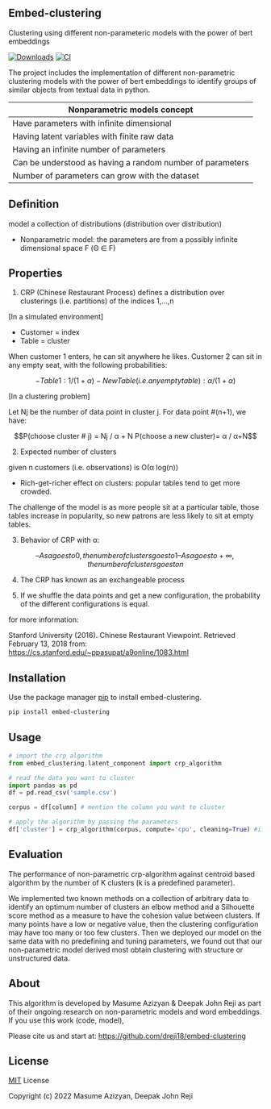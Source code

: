 ## Embed-clustering

Clustering using different non-parameteric models with the power of bert embeddings

[![Downloads](https://pepy.tech/badge/embed-clustering)](https://pepy.tech/project/embed-clustering)
<a href="https://pypi.org/project/embed-clustering/">
    <img alt="CI" src="https://img.shields.io/badge/pypi-v0.0.5-orange">
</a>

The project includes the implementation of different non-parametric clustering models with the power of bert embeddings to identify groups of similar objects from textual data in python.

| Nonparametric models concept |
|---|
| Have parameters with infinite dimensional | 
| Having latent variables with finite raw data | 
| Having an infinite number of parameters | 
| Can be understood as having a random number of parameters | 
| Number of parameters can grow with the dataset | 

## Definition
model a collection of distributions (distribution over distribution)

- Nonparametric model: the parameters are from a possibly infinite dimensional space F (Θ ∈ F)

## Properties
1. CRP (Chinese Restaurant Process) defines a distribution over clusterings (i.e. partitions) of the indices 1,…,n

[In a simulated environment]
- Customer = index
- Table = cluster

When customer 1 enters, he can sit anywhere he likes. Customer 2 can sit in any empty seat, with the following probabilities:
```math
- Table 1 : 1 / (1 + α)
- New Table (i.e. any empty table) : α / (1 + α)
```


[In a clustering problem]

Let Nj be the number of data point in cluster j. For data point #(n+1), we have: 

```math
P(choose cluster # j) = Nj / α + N

P(choose a new cluster)= α / α+N
```

2. Expected number of clusters 

given n customers (i.e. observations) is O(α log(n))
- Rich-get-richer effect on clusters: popular tables tend to get more crowded.

The challenge of the model is as more people sit at a particular table, those tables increase in popularity, so new patrons are less likely to sit at empty tables.

3. Behavior of CRP with α:
```math
– As α goes to 0, the number of clusters goes to 1
– As α goes to +∞, the number of clusters goes to n
```

4. The CRP has known as an exchangeable process

5. If we shuffle the data points and get a new configuration, the probability of the different configurations is equal.


for more information:

Stanford University (2016). Chinese Restaurant Viewpoint. Retrieved February 13, 2018 from: https://cs.stanford.edu/~ppasupat/a9online/1083.html


## Installation

Use the package manager [pip](https://pip.pypa.io/en/stable/) to install embed-clustering.

```bash
pip install embed-clustering
```

## Usage

```python
# import the crp algorithm
from embed_clustering.latent_component import crp_algorithm

# read the data you want to cluster
import pandas as pd
df = pd.read_csv('sample.csv')

corpus = df[column] # mention the column you want to cluster

# apply the algorithm by passing the parameters
df['cluster'] = crp_algorithm(corpus, compute='cpu', cleaning=True) #if you have gpu, compute='cuda', if you doesn't wish to clean the text before clustering you can flag cleaning=False

```
## Evaluation
The performance of non-parametric crp-algorithm against centroid based algorithm by the number of K clusters (k is a predefined parameter). 

We implemented two known methods on a collection of arbitrary data to identify an optimum number of clusters an elbow method and a Silhouette score method as a measure to have the cohesion value between clusters. If many points have a low or negative value, then the clustering configuration may have too many or too few clusters. Then we deployed our model on the same data with no predefining and tuning parameters, we found out that our non-parametric model derived most obtain clustering with structure or unstructured data.


## About
This algorithm is developed by Masume Azizyan & Deepak John Reji as part of their ongoing research on non-parametric models and word embeddings. If you use this work (code, model),

Please cite us and start at: https://github.com/dreji18/embed-clustering

## License
[MIT](https://choosealicense.com/licenses/mit/) License

Copyright (c) 2022 Masume Azizyan, Deepak John Reji
